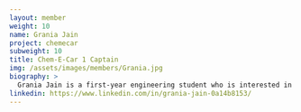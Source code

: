 ```yaml
---
layout: member
weight: 10
name: Grania Jain
project: chemecar
subweight: 10
title: Chem-E-Car 1 Captain
img: /assets/images/members/Grania.jpg
biography: >
  Grania Jain is a first-year engineering student who is interested in pursuing Chemical and Biological Engineering in the future. As the junior team lead, she wants to foster her passion towards the chemical world and collaborate with other undergraduates who share her interests. Grania strongly believes that sheer dedication and hard work could lead to victory and hopes that her team would achieve the winning title at the National Chemecar Competition. 
linkedin: https://www.linkedin.com/in/grania-jain-0a14b8153/
---
```

